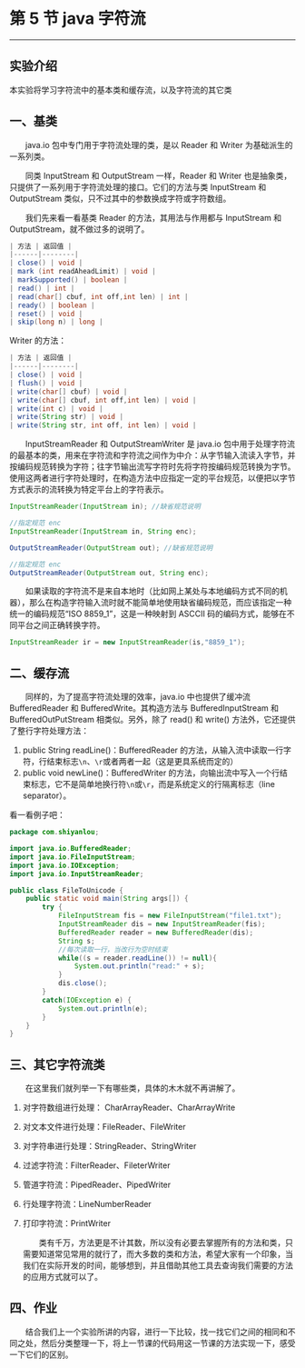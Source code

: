 # 第 5 节 java 字符流

* * *

## 实验介绍

本实验将学习字符流中的基本类和缓存流，以及字符流的其它类

## 一、基类

　　java.io 包中专门用于字符流处理的类，是以 Reader 和 Writer 为基础派生的一系列类。

　　同类 InputStream 和 OutputStream 一样，Reader 和 Writer 也是抽象类，只提供了一系列用于字符流处理的接口。它们的方法与类 InputStream 和 OutputStream 类似，只不过其中的参数换成字符或字符数组。

　　我们先来看一看基类 Reader 的方法，其用法与作用都与 InputStream 和 OutputStream，就不做过多的说明了。

```java
| 方法 | 返回值 |
|------|--------|
| close() | void |
| mark (int readAheadLimit) | void |
| markSupported() | boolean |
| read() | int |
| read(char[] cbuf, int off,int len) | int |
| ready() | boolean | 
| reset() | void |
| skip(long n) | long |
```

Writer 的方法：

```java
| 方法 | 返回值 |
|------|--------|
| close() | void |
| flush() | void |
| write(char[] cbuf) | void |
| write(char[] cbuf, int off,int len) | void |
| write(int c) | void | 
| write(String str) | void |
| write(String str, int off, int len) | void |
```

　　InputStreamReader 和 OutputStreamWriter 是 java.io 包中用于处理字符流的最基本的类，用来在字符流和字符流之间作为中介：从字节输入流读入字节，并按编码规范转换为字符；往字节输出流写字符时先将字符按编码规范转换为字节。使用这两者进行字符处理时，在构造方法中应指定一定的平台规范，以便把以字节方式表示的流转换为特定平台上的字符表示。

```java
InputStreamReader(InputStream in); //缺省规范说明

//指定规范 enc
InputStreamReader(InputStream in, String enc);

OutputStreamReader(OutputStream out); //缺省规范说明

//指定规范 enc
OutputStreamReader(OutputStream out, String enc); 
```

　　如果读取的字符流不是来自本地时（比如网上某处与本地编码方式不同的机器），那么在构造字符输入流时就不能简单地使用缺省编码规范，而应该指定一种统一的编码规范“ISO 8859_1”，这是一种映射到 ASCCII 码的编码方式，能够在不同平台之间正确转换字符。

```java
InputStreamReader ir = new InputStreamReader(is,"8859_1"); 
```

## 二、缓存流

　　同样的，为了提高字符流处理的效率，java.io 中也提供了缓冲流 BufferedReader 和 BufferedWrite。其构造方法与 BufferedInputStream 和 BufferedOutPutStream 相类似。另外，除了 read() 和 write() 方法外，它还提供了整行字符处理方法：

1.  public String readLine()：BufferedReader 的方法，从输入流中读取一行字符，行结束标志`\n`、`\r`或者两者一起（这是更具系统而定的）
2.  public void newLine()：BufferedWriter 的方法，向输出流中写入一个行结束标志，它不是简单地换行符`\n`或`\r`，而是系统定义的行隔离标志（line separator）。

看一看例子吧：

```java
package com.shiyanlou;

import java.io.BufferedReader;
import java.io.FileInputStream;
import java.io.IOException;
import java.io.InputStreamReader;

public class FileToUnicode {
    public static void main(String args[]) {
        try {
            FileInputStream fis = new FileInputStream("file1.txt");
            InputStreamReader dis = new InputStreamReader(fis);
            BufferedReader reader = new BufferedReader(dis);
            String s;
            //每次读取一行，当改行为空时结束
            while((s = reader.readLine()) != null){
                System.out.println("read:" + s);
            }
            dis.close();
        }
        catch(IOException e) {
            System.out.println(e);
        }
    }
} 
```

## 三、其它字符流类

　　在这里我们就列举一下有哪些类，具体的木木就不再讲解了。

1.  对字符数组进行处理： CharArrayReader、CharArrayWrite

2.  对文本文件进行处理：FileReader、FileWriter

3.  对字符串进行处理：StringReader、StringWriter

4.  过滤字符流：FilterReader、FileterWriter

5.  管道字符流：PipedReader、PipedWriter

6.  行处理字符流：LineNumberReader

7.  打印字符流：PrintWriter

    　　类有千万，方法更是不计其数，所以没有必要去掌握所有的方法和类，只需要知道常见常用的就行了，而大多数的类和方法，希望大家有一个印象，当我们在实际开发的时间，能够想到，并且借助其他工具去查询我们需要的方法的应用方式就可以了。

## 四、作业

　　结合我们上一个实验所讲的内容，进行一下比较，找一找它们之间的相同和不同之处，然后分类整理一下，将上一节课的代码用这一节课的方法实现一下，感受一下它们的区别。